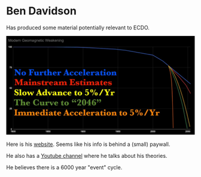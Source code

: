 # Ben Davidson

Has produced some material potentially relevant to ECDO.

![ben-davidson](img/ben-davidson.jpg "ben davidson")

Here is his [website](suspicious0bservers.org). Seems like his info is behind a (small) paywall.

He also has a [Youtube channel](https://www.youtube.com/@Suspicious0bservers/search?query=6000%20year) where he talks about his theories.

He believes there is a 6000 year "event" cycle.